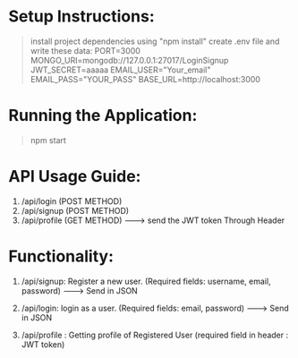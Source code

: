 # Setup Instructions:

> install project dependencies using "npm install"
> create .env file and write these data:
   PORT=3000
   MONGO_URI=mongodb://127.0.0.1:27017/LoginSignup
   JWT_SECRET=aaaaa
   EMAIL_USER="Your_email"
   EMAIL_PASS="YOUR_PASS"
   BASE_URL=http://localhost:3000


# Running the Application:

> npm start

# API Usage Guide:

1. /api/login (POST METHOD)
2. /api/signup (POST METHOD)
3. /api/profile (GET METHOD) ---> send the JWT token Through Header

# Functionality:

1. /api/signup: Register a new user.
   (Required fields: username, email, password) ---> Send in JSON

2. /api/login: login as a user.
   (Required fields: email, password) ---> Send in JSON

3. /api/profile : Getting profile of Registered User
   (required field in header : JWT token)
